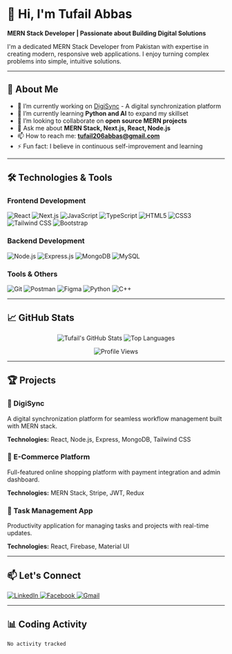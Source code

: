 # 👋 Hi, I'm Tufail Abbas

**MERN Stack Developer | Passionate about Building Digital Solutions**

I'm a dedicated MERN Stack Developer from Pakistan with expertise in creating modern, responsive web applications. I enjoy turning complex problems into simple, intuitive solutions.

---

## 🚀 About Me

- 🔭 I’m currently working on [DigiSync](https://github.com/digitalpineskd) - A digital synchronization platform
- 🌱 I’m currently learning **Python and AI** to expand my skillset
- 👯 I’m looking to collaborate on **open source MERN projects**
- 💬 Ask me about **MERN Stack, Next.js, React, Node.js**
- 📫 How to reach me: **tufail206abbas@gmail.com**
- ⚡ Fun fact: I believe in continuous self-improvement and learning

---

## 🛠️ Technologies & Tools

### Frontend Development
![React](https://img.shields.io/badge/React-20232A?style=for-the-badge&logo=react&logoColor=61DAFB)
![Next.js](https://img.shields.io/badge/Next.js-000000?style=for-the-badge&logo=next.js&logoColor=white)
![JavaScript](https://img.shields.io/badge/JavaScript-F7DF1E?style=for-the-badge&logo=javascript&logoColor=black)
![TypeScript](https://img.shields.io/badge/TypeScript-007ACC?style=for-the-badge&logo=typescript&logoColor=white)
![HTML5](https://img.shields.io/badge/HTML5-E34F26?style=for-the-badge&logo=html5&logoColor=white)
![CSS3](https://img.shields.io/badge/CSS3-1572B6?style=for-the-badge&logo=css3&logoColor=white)
![Tailwind CSS](https://img.shields.io/badge/Tailwind_CSS-38B2AC?style=for-the-badge&logo=tailwind-css&logoColor=white)
![Bootstrap](https://img.shields.io/badge/Bootstrap-563D7C?style=for-the-badge&logo=bootstrap&logoColor=white)

### Backend Development
![Node.js](https://img.shields.io/badge/Node.js-339933?style=for-the-badge&logo=nodedotjs&logoColor=white)
![Express.js](https://img.shields.io/badge/Express.js-000000?style=for-the-badge&logo=express&logoColor=white)
![MongoDB](https://img.shields.io/badge/MongoDB-4EA94B?style=for-the-badge&logo=mongodb&logoColor=white)
![MySQL](https://img.shields.io/badge/MySQL-005C84?style=for-the-badge&logo=mysql&logoColor=white)

### Tools & Others
![Git](https://img.shields.io/badge/Git-F05032?style=for-the-badge&logo=git&logoColor=white)
![Postman](https://img.shields.io/badge/Postman-FF6C37?style=for-the-badge&logo=postman&logoColor=white)
![Figma](https://img.shields.io/badge/Figma-F24E1E?style=for-the-badge&logo=figma&logoColor=white)
![Python](https://img.shields.io/badge/Python-3776AB?style=for-the-badge&logo=python&logoColor=white)
![C++](https://img.shields.io/badge/C++-00599C?style=for-the-badge&logo=c%2B%2B&logoColor=white)

---

## 📈 GitHub Stats

<p align="center">
  <img src="https://github-readme-stats.vercel.app/api?username=tufail206&show_icons=true&theme=radical" alt="Tufail's GitHub Stats" />
  <img src="https://github-readme-stats.vercel.app/api/top-langs/?username=tufail206&layout=compact&theme=radical" alt="Top Languages" />
</p>

<p align="center">
  <img src="https://komarev.com/ghpvc/?username=tufail206&label=Profile%20views&color=0e75b6&style=flat" alt="Profile Views" />
</p>

---

## 🏆 Projects

### 🔧 DigiSync
A digital synchronization platform for seamless workflow management built with MERN stack.

**Technologies:** React, Node.js, Express, MongoDB, Tailwind CSS

### 🛒 E-Commerce Platform
Full-featured online shopping platform with payment integration and admin dashboard.

**Technologies:** MERN Stack, Stripe, JWT, Redux

### 📝 Task Management App
Productivity application for managing tasks and projects with real-time updates.

**Technologies:** React, Firebase, Material UI

---

## 📫 Let's Connect

<p align="left">
  <a href="https://www.linkedin.com/in/tufail-abbas-bb9b83299/" target="_blank">
    <img src="https://img.shields.io/badge/LinkedIn-0077B5?style=for-the-badge&logo=linkedin&logoColor=white" alt="LinkedIn"/>
  </a>
  <a href="https://www.facebook.com/tufail.abbassaltorovi" target="_blank">
    <img src="https://img.shields.io/badge/Facebook-1877F2?style=for-the-badge&logo=facebook&logoColor=white" alt="Facebook"/>
  </a>
  <a href="mailto:tufail206abbas@gmail.com">
    <img src="https://img.shields.io/badge/Gmail-D14836?style=for-the-badge&logo=gmail&logoColor=white" alt="Gmail"/>
  </a>
</p>

---

## 📊 Coding Activity

<!--START_SECTION:waka-->
```text
No activity tracked
